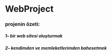 # WebProject
### projenin özeti:
##### 1– bir web sitesi oluşturmak
##### 2– kendimden ve memleketlerimden bahesetmek
